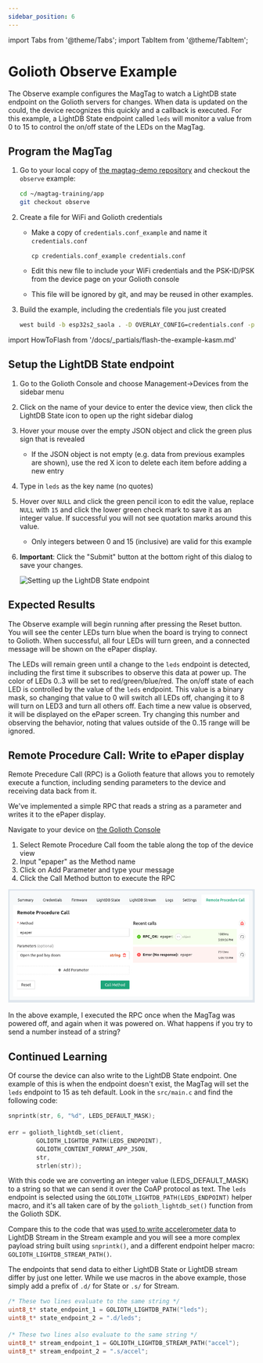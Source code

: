 ```yaml
---
sidebar_position: 6
---
```


import Tabs from '@theme/Tabs';
import TabItem from '@theme/TabItem';

# Golioth Observe Example

The Observe example configures the MagTag to watch a LightDB state endpoint on the Golioth servers for changes. When data is updated on the could, the device recognizes this quickly and a callback is executed. For this example, a LightDB State endpoint called `leds` will monitor a value from 0 to 15 to control the on/off state of the LEDs on the MagTag.

## Program the MagTag

1. Go to your local copy of [the magtag-demo repository](https://github.com/golioth/magtag-demo) and checkout the `observe` example:

    ```bash
    cd ~/magtag-training/app
    git checkout observe
    ```

2. Create a file for WiFi and Golioth credentials

    * Make a copy of `credentials.conf_example` and name it `credentials.conf`

        ```
        cp credentials.conf_example credentials.conf
        ```

    * Edit this new file to include your WiFi credentials and the PSK-ID/PSK from the device page on your Golioth console
    * This file will be ignored by git, and may be reused in other examples.

3. Build the example, including the credentials file you just created

    ```bash
    west build -b esp32s2_saola . -D OVERLAY_CONFIG=credentials.conf -p
    ```

import HowToFlash from '/docs/\_partials/flash-the-example-kasm.md'

<HowToFlash/>

## Setup the LightDB State endpoint

1. Go to the Golioth Console and choose Management&rarr;Devices from the sidebar menu
2. Click on the name of your device to enter the device view, then click the LightDB State icon to open up the right sidebar dialog
3. Hover your mouse over the empty JSON object and click the green plus sign that is revealed
    * If the JSON object is not empty (e.g. data from previous examples are shown), use the red X icon to delete each item before adding a new entry
4. Type in `leds` as the key name (no quotes)
5. Hover over `NULL` and click the green pencil icon to edit the value, replace `NULL` with `15` and click the lower green check mark to save it as an integer value. If successful you will not see quotation marks around this value.
    * Only integers between 0 and 15 (inclusive) are valid for this example
6. **Important**: Click the "Submit" button at the bottom right of this dialog to save your changes.

    ![Setting up the LightDB State endpoint](../assets/golioth-lightdb-state-endpoint.png)

## Expected Results

The Observe example will begin running after pressing the Reset button. You will see the center LEDs turn blue when the board is trying to connect to Golioth. When successful, all four LEDs will turn green, and a connected message will be shown on the ePaper display.

The LEDs will remain green until a change to the `leds` endpoint is detected, including the first time it subscribes to observe this data at power up. The color of LEDs 0..3 will be set to red/green/blue/red. The on/off state of each LED is controlled by the value of the `leds` endpoint. This value is a binary mask, so changing that value to 0 will switch all LEDs off, changing it to 8 will turn on LED3 and turn all others off. Each time a new value is observed, it will be displayed on the ePaper screen. Try changing this number and observing the behavior, noting that values outside of the 0..15 range will be ignored.

## Remote Procedure Call: Write to ePaper display

Remote Precedure Call (RPC) is a Golioth feature that allows you to remotely
execute a function, including sending parameters to the device and receiving
data back from it.

We've implemented a simple RPC that reads a string as a parameter and writes it
to the ePaper display.

Navigate to your device on [the Golioth Console](https://console.golioth.io/)

1. Select Remote Procedure Call foom the table along the top of the device view
2. Input "epaper" as the Method name
3. Click on Add Parameter and type your message
4. Click the Call Method button to execute the RPC

![Golioth Remote Procedure Call](../assets/golioth-rpc.png)

In the above example, I executed the RPC once when the MagTag was powered off,
and again when it was powered on. What happens if you try to send a number
instead of a string?

## Continued Learning

Of course the device can also write to the LightDB State endpoint. One example
of this is when the endpoint doesn't exist, the MagTag will set the `leds`
endpoint to 15 as teh default. Look in the `src/main.c` and find the following
code:

```c
snprintk(str, 6, "%d", LEDS_DEFAULT_MASK);

err = golioth_lightdb_set(client,
        GOLIOTH_LIGHTDB_PATH(LEDS_ENDPOINT),
        GOLIOTH_CONTENT_FORMAT_APP_JSON,
        str,
        strlen(str));
```

With this code we are converting an integer value (LEDS_DEFAULT_MASK) to a
string so that we can send it over the CoAP protocol as text. The `leds`
endpoint is selected using the `GOLIOTH_LIGHTDB_PATH(LEDS_ENDPOINT)` helper
macro, and it's all taken care of by the `golioth_lightdb_set()` function from
the Golioth SDK.

Compare this to the code that was [used to write accelerometer
data](https://github.com/golioth/magtag-demo/blob/e6b75a65e4c3a2863ae208dd8707cc7ecfefcfa8/src/main.c#L70-L93)
to LightDB Stream in the Stream example and you will see a more complex payload
string built using `snprintk()`, and a different endpoint helper macro:
`GOLIOTH_LIGHTDB_STREAM_PATH()`.

The endpoints that send data to either LightDB State or LightDB stream differ by just one letter. While we use macros in the above example, those simply add a prefix of `.d/` for State or `.s/` for Stream.

```c
/* These two lines evaluate to the same string */
uint8_t* state_endpoint_1 = GOLIOTH_LIGHTDB_PATH("leds");
uint8_t* state_endpoint_2 = ".d/leds";

/* These two lines also evaluate to the same string */
uint8_t* stream_endpoint_1 = GOLIOTH_LIGHTDB_STREAM_PATH("accel");
uint8_t* stream_endpoint_2 = ".s/accel";
```
